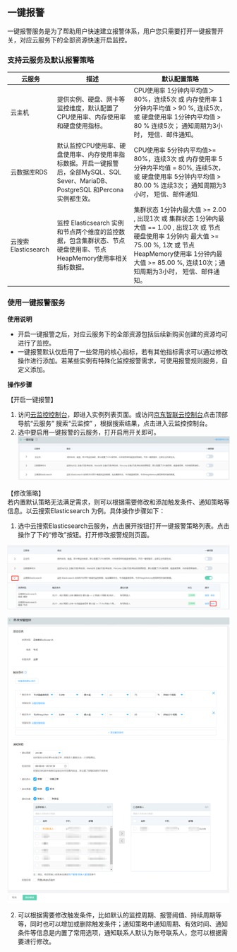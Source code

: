 ## 一键报警
一键报警服务是为了帮助用户快速建立报警体系，用户您只需要打开一键报警开关，对应云服务下的全部资源快速开启监控。

### 支持云服务及默认报警策略
|云服务|描述|默认配置策略|
|---|----|----|
| 云主机| 提供实例、硬盘、网卡等监控维度，默认配置了CPU使用率、内存使用率和硬盘使用指标。| CPU使用率 1分钟内平均值＞80%，连续5次 或 内存使用率 1分钟内平均值 > 90 %, 连续5次，或 硬盘使用率 1分钟内平均值 > 80 % 连续5次； 通知周期为3小时， 短信、邮件通知。|
|云数据库RDS|默认监控CPU使用率、硬盘使用率、内存使用率指标数据。开启一键报警后，全部MySQL、SQL Sever、MariaDB、PostgreSQL 和Percona 实例都生效。|CPU使用率 5分钟内平均值>= 80%，连续3次 或 内存使用率 5分钟内平均值 = 80%, 连续5次，或 硬盘使用率 5分钟内平均值 > 80.00 % 连续3次； 通知周期为3小时， 短信、邮件通知.|
| 云搜索 Elasticsearch| 监控 Elasticsearch 实例和节点两个维度的监控数据，包含集群状态、节点硬盘使用率、节点HeapMemory使用率相关指标数据。|  集群状态 1分钟内最大值 >= 2.00 , 出现1次 或 集群状态 1分钟内最大值 == 1.00 , 出现1次  或 节点硬盘使用率 1分钟内 最大值 >= 75.00 %, 1次 或  节点HeapMemory使用率 1分钟内最大值 >= 85.00 %, 连续10次；通知周期为3小时， 短信、邮件通知。|

### 使用一键报警服务

**使用说明**
- 开启一键报警之后，对应云服务下的全部资源包括后续新购买创建的资源均可进行了监控。
- 一键报警默认仅启用了一些常用的核心指标，若有其他指标需求可以通过修改操作进行添加。若某些实例有特殊化监控报警需求，可使用报警规则服务，自定义添加。

**操作步骤**

【开启一键报警】
1.  访问[云监控控制台](http://cms-console-stag.jdcloud.com/alarm/oneclick/)，即进入实例列表页面。或访问[京东智联云控制台](https://console.jdcloud.com)点击顶部导航“云服务” 搜索“云监控” ，根据搜索结果，点击进入云监控控制台。
2. 选中要启用一键报警的云服务，打开启用开关即可。
![一键报警1](../../../../../image/Cloud-Monitor/Alarm-Management/1-oneclick.png)

【修改策略】  
若内置默认策略无法满足需求，则可以根据需要修改和添加触发条件、通知策略等信息。以云搜索Elasticsearch 为例。具体操作步骤如下：  
1. 选中云搜索Elasticsearch云服务，点击展开按钮打开一键报警策略列表。点击操作了下的“修改”按钮。打开修改报警规则页面。  

![一键报警2](../../../../../image/Cloud-Monitor/Alarm-Management/2-oneclick.png) 

![一键报警3](../../../../../image/Cloud-Monitor/Alarm-Management/3-Oneclick.png)

2. 可以根据需要修改触发条件，比如默认的监控周期、报警阈值、持续周期等等，同时也可以增加或删除触发条件；通知策略中通知周期、有效时间、通知条件等信息是内置了常用选项，通知联系人默认为账号联系人，您可以根据需要进行修改。
